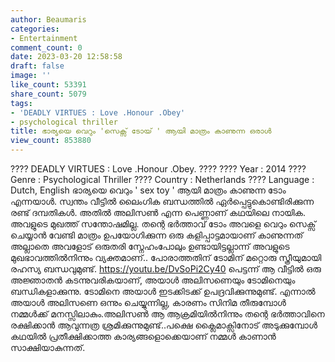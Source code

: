 ```yaml
---
author: Beaumaris
categories:
- Entertainment
comment_count: 0
date: 2023-03-20 12:58:58
draft: false
image: ''
like_count: 53391
share_count: 5079
tags:
- 'DEADLY VIRTUES : Love .Honour .Obey'
- psychological thriller
title: ഭാര്യയെ വെറും 'സെക്സ് ടോയ് ' ആയി മാത്രം കാണുന്ന ഒരാൾ
view_count: 853880
---
```


???? DEADLY VIRTUES : Love .Honour .Obey. ???? ???? Year : 2014 ???? Genre : Psychological Thriller ???? Country : Netherlands ???? Language : Dutch, English ഭാര്യയെ വെറും ' sex toy ' ആയി മാത്രം കാണുന്ന ടോം എന്നയാൾ. സ്വന്തം വീട്ടിൽ ലൈംഗിക ബന്ധത്തിൽ ഏർപ്പെട്ടുകൊണ്ടിരിക്കുന്ന രണ്ട് ദമ്പതികൾ. അതിൽ അലിസൺ എന്ന പെണ്ണാണ് കഥയിലെ നായിക. അവളുടെ മുഖത്ത് സന്തോഷമില്ല. തന്റെ ഭർത്താവ് ടോം അവളെ വെറും സെക്സ് ചെയ്യാൻ വേണ്ടി മാത്രം ഉപയോഗിക്കുന്ന ഒരു കളിപ്പാട്ടമായാണ് കാണുന്നത് അല്ലാതെ അവളോട്‌ ഒരുതരി സ്നേഹംപോലും ഉണ്ടായിട്ടല്ലാന്ന് അവളുടെ മുഖഭാവത്തിൽനിന്നും വ്യക്തമാണ്.. പോരാത്തതിന് ടോമിന് മറ്റൊരു സ്ത്രീയുമായി രഹസ്യ ബന്ധവുമുണ്ട്. https://youtu.be/DvSoPi2Cy40 പെട്ടന്ന് ആ വീട്ടിൽ ഒരു അജ്ഞാതൻ കടന്നുവരികയാണ്, അയാൾ അലിസണെയും ടോമിനെയും ബന്ധികളാക്കുന്നു. ടോമിനെ അയാൾ ഇടക്കിടക്ക് ഉപദ്രവിക്കുന്നുമുണ്ട്. എന്നാൽ അയാൾ അലിസണെ ഒന്നും ചെയ്യുന്നില്ല, കാരണം സിനിമ തീരുമ്പോൾ നമ്മൾക്ക് മനസ്സിലാകും.അലിസൺ ആ ആക്രമിയിൽനിന്നും തന്റെ ഭർത്താവിനെ രക്ഷിക്കാൻ ആവുന്നത്ര ശ്രമിക്കുന്നുമുണ്ട്..പക്ഷെ ക്ലൈമാക്സിനോട് അടുക്കുമ്പോൾ കഥയിൽ പ്രതീക്ഷിക്കാത്ത കാര്യങ്ങളൊക്കെയാണ് നമ്മൾ കാണാൻ സാക്ഷിയാകുന്നത്.